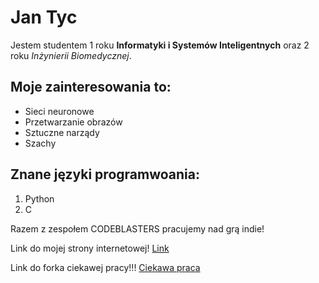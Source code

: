 

# Jan Tyc
Jestem studentem 1 roku **Informatyki i Systemów Inteligentnych** oraz 2 roku *Inżynierii Biomedycznej*.
## Moje zainteresowania to:
* Sieci neuronowe
* Przetwarzanie obrazów
* Sztuczne narządy
* Szachy

## Znane języki programwoania:
1. Python
2. C

Razem z zespołem CODEBLASTERS pracujemy nad grą indie!

Link do mojej strony internetowej!
[Link](https://tycjantyc.github.io)

Link do forka ciekawej pracy!!!
[Ciekawa praca](https://github.com/tycjantyc/scruples.git)


